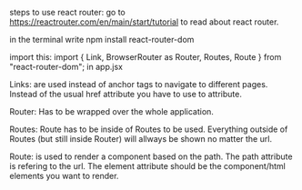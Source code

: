 steps to use react router:
go to https://reactrouter.com/en/main/start/tutorial to read about react router.

in the terminal write npm install react-router-dom

import this: import { Link, BrowserRouter as Router, Routes, Route } from "react-router-dom"; in app.jsx

Links: are used instead of anchor tags to navigate to different pages. Instead of the usual href attribute you have to use to attribute.

Router: Has to be wrapped over the whole application.

Routes: Route has to be inside of Routes to be used. Everything outside of Routes (but still inside Router) will allways be shown no matter the url.

Route: is used to render a component based on the path. The path  attribute is refering to the url. The element attribute should be the component/html elements you want to render.
